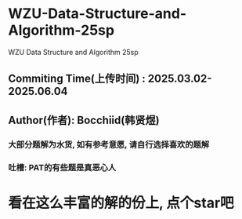 # WZU-Data-Structure-and-Algorithm-25sp
WZU Data Structure and Algorithm 25sp

## Commiting Time(上传时间) : 2025.03.02-2025.06.04
## Author(作者): Bocchiid(韩贤煜)

### 大部分题解为水货, 如有参考意愿, 请自行选择喜欢的题解
### 吐槽: PAT的有些题是真恶心人

# 看在这么丰富的解的份上, 点个star吧 
